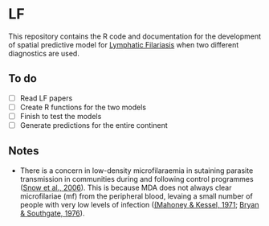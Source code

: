 # LF
This repository contains the R code and documentation for the development of spatial predictive model for [Lymphatic Filariasis](http://www.who.int/lymphatic_filariasis/disease/en/) when two different diagnostics are used.

## To do
- [ ] Read LF papers
- [ ] Create R functions for the two models
- [ ] Finish to test the models
- [ ] Generate predictions for the entire continent

## Notes
- There is a concern in low-density microfilaraemia in sutaining parasite transmission in communities during and following control programmes ([Snow et al., 2006](http://onlinelibrary.wiley.com/doi/10.1111/j.1365-2915.2006.00629.x/abstract)). This is because MDA does not always clear microfilariae (mf) from the peripheral blood, levaing a small number of people with very low levels of infection ([(Mahoney & Kessel, 1971](https://www.ncbi.nlm.nih.gov/pmc/articles/PMC2427888/pdf/bullwho00194-0047.pdf); [Bryan & Southgate, 1976](http://www.aaojournal.org/article/0035-9203(76)90005-5/pdf)).
